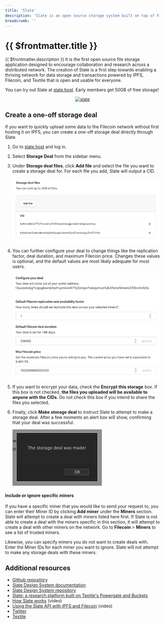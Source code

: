 ```yaml
---
title: 'Slate'
description: 'Slate is an open source storage system built on top of Filecoin.'
breadcrumb: ''
---
```


# {{ $frontmatter.title }}

{{ $frontmatter.description }} It is the first open source file storage application designed to encourage collaboration and research across a distributed network. The creation of Slate is a first step towards enabling a thriving network for data storage and transactions powered by IPFS, Filecoin, and Textile that is open and usable for everyone.

You can try out Slate at [slate.host](https://slate.host). Early members get 50GB of free storage!

<center>
<a href="https://slate.host" target="_blank"><img src="./images/slate.gif" alt="slate" /></a>
</center>

## Create a one-off storage deal

If you want to quickly upload some data to the Filecoin network without first hosting it on IPFS, you can create a one-off storage deal directly through Slate.

1. Go to [slate.host](https://slate.host/) and log in.
1. Select **Storage Deal** from the sidebar menu.
1. Under **Storage deal files**, click **Add file** and select the file you want to create a storage deal for. For each file you add, Slate will output a CID.

   ![Slate showing two CIDs.](./images/slate/slate-storage-deal-cids.png)

1. You can further configure your deal to change things like the replication factor, deal duration, and maximum Filecoin price. Changes these values is optional, and the default values are most likely adequate for most users.

   ![Deal configuration options in Slate.](./images/slate/slate-configure-your-deal.png)

1. If you want to encrypt your data, check the **Encrypt this storage** box. If this box is not checked, **the files you uploaded will be available to anyone with the CIDs**. Do not check this box if you intend to share the files you selected.
1. Finally, click **Make storage deal** to instruct Slate to attempt to make a storage deal. After a few moments an alert box will show, confirming that your deal was successful.

   ![Deal confirmation alert box from Slate.](./images/slate/slate-storage-deal-made-alert.png)

#### Include or ignore specific miners

If you have a specific miner that you would like to send your request to, you can enter their Miner ID by clicking **Add miner** under the **Miners** section. Slate will attempt to create a deal with miners listed here first. If Slate is not able to create a deal with the miners specific in this section, it will attempt to create a deal with other miners on the network. Go to **Filecoin** > **Miners** to see a list of trusted miners.

Likewise, you can specify miners you do not want to create deals with. Enter the Miner IDs for each miner you want to ignore. Slate will not attempt to make any storage deals with these miners.

## Additional resources

- [Github repository](https://github.com/filecoin-project/slate)
- [Slate Design System documentation](https://slate.host/_/system)
- [Slate Design System repository](https://github.com/filecoin-project/slate-react-system)
- [Slate: a research platform built on Textile's Powergate and Buckets](https://www.youtube.com/watch?v=FJjPMKRy8xQ)
- [How Slate works](https://www.youtube.com/watch?v=FJjPMKRy8xQ) (video)
- [Using the Slate API with IPFS and Filecoin](https://www.youtube.com/watch?v=Rknj2GqvJtg) (video)
- [Twitter](https://twitter.com/_slate)
- [Textile](https://textile.io)
